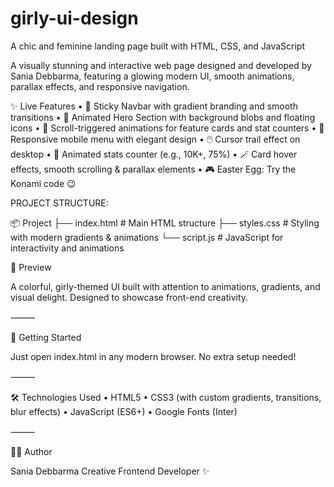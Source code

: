 # girly-ui-design
A chic and feminine landing page built with HTML, CSS, and JavaScript 

A visually stunning and interactive web page designed and developed by Sania Debbarma, featuring a glowing modern UI, smooth animations, parallax effects, and responsive navigation.

✨ Live Features
	•	🧭 Sticky Navbar with gradient branding and smooth transitions
	•	🌈 Animated Hero Section with background blobs and floating icons
	•	💫 Scroll-triggered animations for feature cards and stat counters
	•	📱 Responsive mobile menu with elegant design
	•	🖱️ Cursor trail effect on desktop
	•	🔢 Animated stats counter (e.g., 10K+, 75%)
	•	🪄 Card hover effects, smooth scrolling & parallax elements
	•	🎮 Easter Egg: Try the Konami code 😉


PROJECT STRUCTURE:

 📦 Project
├── index.html       # Main HTML structure
├── styles.css       # Styling with modern gradients & animations
└── script.js        # JavaScript for interactivity and animations


📸 Preview

A colorful, girly-themed UI built with attention to animations, gradients, and visual delight. Designed to showcase front-end creativity.

⸻

🚀 Getting Started

Just open index.html in any modern browser. No extra setup needed!

⸻

🛠️ Technologies Used
	•	HTML5
	•	CSS3 (with custom gradients, transitions, blur effects)
	•	JavaScript (ES6+)
	•	Google Fonts (Inter)

⸻

👩‍💻 Author

Sania Debbarma
Creative Frontend Developer ✨
